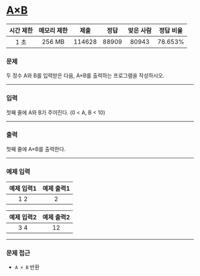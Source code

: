 # [A×B](https://www.acmicpc.net/problem/10998)

<div align = center>

| 시간 제한 | 메모리 제한 |  제출  | 정답  | 맞은 사람 | 정답 비율 |
| :-------: | :---------: | :----: | :---: | :-------: | :-------: |
|   1 초    |   256 MB    | 114628 | 88909 |   80943   |  78.653%  |

</div>

### 문제

두 정수 A와 B를 입력받은 다음, A×B를 출력하는 프로그램을 작성하시오.

---

### 입력

첫째 줄에 A와 B가 주어진다. (0 < A, B < 10)

---

### 출력

첫째 줄에 A×B를 출력한다.

---

### 예제 입력

| 예제 입력1 | 예제 출력1 |
| :--------: | :--------: |
|    1 2     |     2      |

| 예제 입력2 | 예제 출력2 |
| :--------: | :--------: |
|    3 4     |     12     |

---

### 문제 접근

  - `A × B` 반환